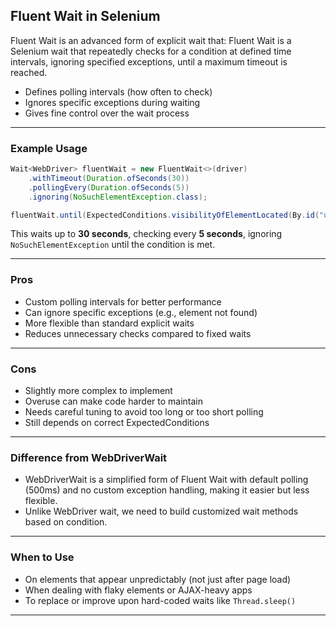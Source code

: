 ## Fluent Wait in Selenium

Fluent Wait is an advanced form of explicit wait that:
Fluent Wait is a Selenium wait that repeatedly checks for a condition at defined time intervals, ignoring specified exceptions, until a maximum timeout is reached.

* Defines polling intervals (how often to check)
* Ignores specific exceptions during waiting
* Gives fine control over the wait process
  
---

### Example Usage

```java
Wait<WebDriver> fluentWait = new FluentWait<>(driver)
    .withTimeout(Duration.ofSeconds(30))
    .pollingEvery(Duration.ofSeconds(5))
    .ignoring(NoSuchElementException.class);

fluentWait.until(ExpectedConditions.visibilityOfElementLocated(By.id("username")));
```

This waits up to **30 seconds**, checking every **5 seconds**, ignoring `NoSuchElementException` until the condition is met.

---

### Pros

* Custom polling intervals for better performance
* Can ignore specific exceptions (e.g., element not found)
* More flexible than standard explicit waits
* Reduces unnecessary checks compared to fixed waits

---

### Cons

* Slightly more complex to implement
* Overuse can make code harder to maintain
* Needs careful tuning to avoid too long or too short polling
* Still depends on correct ExpectedConditions

---

### Difference from WebDriverWait

- WebDriverWait is a simplified form of Fluent Wait with default polling (500ms) and no custom exception handling, making it easier but less flexible.
- Unlike WebDriver wait, we need to build customized wait methods based on condition.

---
### When to Use

* On elements that appear unpredictably (not just after page load)
* When dealing with flaky elements or AJAX-heavy apps
* To replace or improve upon hard-coded waits like `Thread.sleep()`

---

